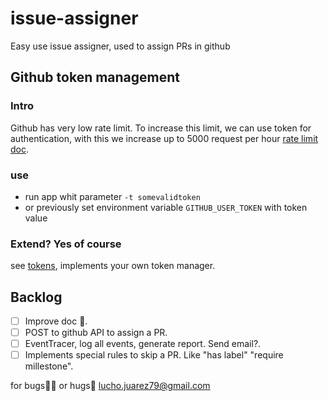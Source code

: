 # issue-assigner
Easy use issue assigner, used to assign PRs in github

## Github token management
### Intro
Github has very low rate limit.
To increase this limit, we can use token for authentication, with this we increase up to 5000 request per hour [rate limit doc](https://developer.github.com/v3/#rate-limiting).
### use
* run app whit parameter `-t somevalidtoken`
* or previously set environment variable `GITHUB_USER_TOKEN` with token value

### Extend? Yes of course
see [tokens](./environment/tokens.go), implements your own token manager.

## Backlog
- [ ] Improve doc 🤔.
- [ ] POST to github API to assign a PR.
- [ ] EventTracer, log all events, generate report. Send email?.
- [ ] Implements special rules to skip a PR. Like "has label" "require millestone".

for bugs🐛👾 or hugs🤗 <lucho.juarez79@gmail.com>
